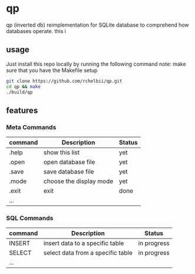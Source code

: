 
# qp
qp (inverted db) reimplementation for SQLite database to comprehend how databases operate.
this i

## usage
Just install this repo locally by running the following command
note: make sure that you have the Makefile setup

```bash
git clone https://github.com/rchelbii/qp.git
cd qp && make
./build/qp
```

## features 

### Meta Commands
| command | Description             | Status |
| ------- | ----------------------- | ------ |
| .help   | show this list          | yet    |
| .open   | open database file      | yet    |
| .save   | save database file      | yet    |
| .mode   | choose the display mode | yet    |
| .exit   | exit                    | done   |
| ...     |                         |        |

### SQL Commands
| command | Description                       | Status      |
| ------- | --------------------------------- | ----------- |
| INSERT  | insert data to a specific table   | in progress |
| SELECT  | select data from a specific table | in progress |
| ...     |                                   |             | 

